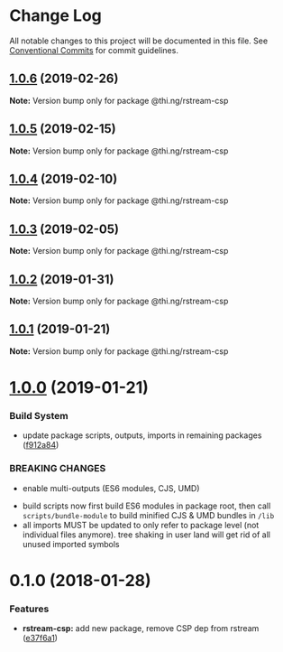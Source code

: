 # Change Log

All notable changes to this project will be documented in this file.
See [Conventional Commits](https://conventionalcommits.org) for commit guidelines.

## [1.0.6](https://github.com/thi-ng/umbrella/compare/@thi.ng/rstream-csp@1.0.5...@thi.ng/rstream-csp@1.0.6) (2019-02-26)

**Note:** Version bump only for package @thi.ng/rstream-csp





## [1.0.5](https://github.com/thi-ng/umbrella/compare/@thi.ng/rstream-csp@1.0.4...@thi.ng/rstream-csp@1.0.5) (2019-02-15)

**Note:** Version bump only for package @thi.ng/rstream-csp





## [1.0.4](https://github.com/thi-ng/umbrella/compare/@thi.ng/rstream-csp@1.0.3...@thi.ng/rstream-csp@1.0.4) (2019-02-10)

**Note:** Version bump only for package @thi.ng/rstream-csp





## [1.0.3](https://github.com/thi-ng/umbrella/compare/@thi.ng/rstream-csp@1.0.2...@thi.ng/rstream-csp@1.0.3) (2019-02-05)

**Note:** Version bump only for package @thi.ng/rstream-csp





## [1.0.2](https://github.com/thi-ng/umbrella/compare/@thi.ng/rstream-csp@1.0.1...@thi.ng/rstream-csp@1.0.2) (2019-01-31)

**Note:** Version bump only for package @thi.ng/rstream-csp





## [1.0.1](https://github.com/thi-ng/umbrella/compare/@thi.ng/rstream-csp@1.0.0...@thi.ng/rstream-csp@1.0.1) (2019-01-21)

**Note:** Version bump only for package @thi.ng/rstream-csp





# [1.0.0](https://github.com/thi-ng/umbrella/compare/@thi.ng/rstream-csp@0.1.125...@thi.ng/rstream-csp@1.0.0) (2019-01-21)


### Build System

* update package scripts, outputs, imports in remaining packages ([f912a84](https://github.com/thi-ng/umbrella/commit/f912a84))


### BREAKING CHANGES

* enable multi-outputs (ES6 modules, CJS, UMD)

- build scripts now first build ES6 modules in package root, then call
  `scripts/bundle-module` to build minified CJS & UMD bundles in `/lib`
- all imports MUST be updated to only refer to package level
  (not individual files anymore). tree shaking in user land will get rid of
  all unused imported symbols


<a name="0.1.0"></a>
# 0.1.0 (2018-01-28)


### Features

* **rstream-csp:** add new package, remove CSP dep from rstream ([e37f6a1](https://github.com/thi-ng/umbrella/commit/e37f6a1))

